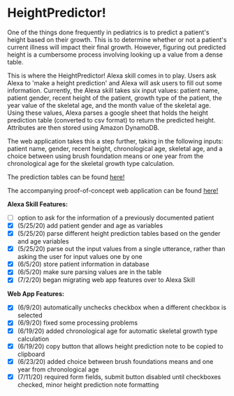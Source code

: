# HeightPredictor!

One of the things done frequently in pediatrics is to predict a patient's height based on their growth. This is to determine whether or not a patient's current illness will impact their final growth. However, figuring out predicted height is a cumbersome process involving looking up a value from a dense table. 

This is where the HeightPredictor! Alexa skill comes in to play. Users ask Alexa to 'make a height prediction' and Alexa will ask users to fill out some information. Currently, the Alexa skill takes six input values: patient name, patient gender, recent height of the patient, growth type of the patient, the year value of the skeletal age, and the month value of the skeletal age. Using these values, Alexa parses a google sheet that holds the height prediction table (converted to csv format) to return the predicted height. Attributes are then stored using Amazon DynamoDB.

The web application takes this a step further, taking in the following inputs: patient name, gender, recent height, chronological age, skeletal age, and a choice between using brush foundation means or one year from the chronological age for the skeletal growth type calculation. 

The prediction tables can be found [here!](https://docs.google.com/spreadsheets/d/1fOM_Hntn5P9DXMg4o_rzHxrWJSM_MEwCXgiosloYCqY/edit#gid=1419711891)

The accompanying proof-of-concept web application can be found [here!](http://andrew22124.pythonanywhere.com)

**Alexa Skill Features:**
- [ ] option to ask for the information of a previously documented patient
- [x] (5/25/20) add patient gender and age as variables
- [x] (5/25/20) parse different height prediction tables based on the gender and age variables
- [x] (5/25/20) parse out the input values from a single utterance, rather than asking the user for input values one by one
- [x] (6/5/20) store patient information in database 
- [x] (6/5/20) make sure parsing values are in the table
- [x] (7/2/20) began migrating web app features over to Alexa Skill

**Web App Features:**
- [x] (6/9/20) automatically unchecks checkbox when a different checkbox is selected
- [x] (6/9/20) fixed some processing problems
- [x] (6/19/20) added chronological age for automatic skeletal growth type calculation
- [x] (6/19/20) copy button that allows height prediction note to be copied to clipboard
- [x] (6/23/20) added choice between brush foundations means and one year from chronological age 
- [x] (7/11/20) required form fields, submit button disabled until checkboxes checked, minor height prediction note formatting
